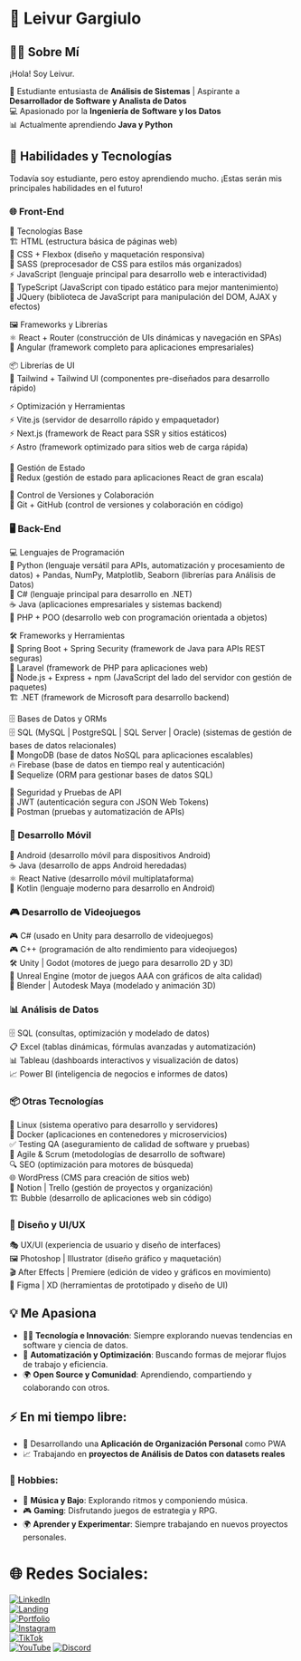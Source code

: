# 🌟 Leivur Gargiulo  

## 👩‍💻 Sobre Mí  

¡Hola! Soy Leivur.  

🚀 Estudiante entusiasta de **Análisis de Sistemas** | Aspirante a **Desarrollador de Software y Analista de Datos**  
💻 Apasionado por la **Ingeniería de Software y los Datos**  
📊 Actualmente aprendiendo **Java y Python**  

## 🔧 Habilidades y Tecnologías  

Todavía soy estudiante, pero estoy aprendiendo mucho. ¡Estas serán mis principales habilidades en el futuro!  

### 🌐 Front-End  
📌 Tecnologías Base  
   🏗 HTML (estructura básica de páginas web)  
   🎨 CSS + Flexbox (diseño y maquetación responsiva)  
   🎨 SASS (preprocesador de CSS para estilos más organizados)  
   ⚡ JavaScript (lenguaje principal para desarrollo web e interactividad)  
   🔷 TypeScript (JavaScript con tipado estático para mejor mantenimiento)  
   🧩 JQuery (biblioteca de JavaScript para manipulación del DOM, AJAX y efectos)  

🖼 Frameworks y Librerías  
   ⚛ React + Router (construcción de UIs dinámicas y navegación en SPAs)  
   🔺 Angular (framework completo para aplicaciones empresariales)  

📦 Librerías de UI  
   🎨 Tailwind + Tailwind UI (componentes pre-diseñados para desarrollo rápido)  

⚡ Optimización y Herramientas  
   ⚡ Vite.js (servidor de desarrollo rápido y empaquetador)  
   ⚡ Next.js (framework de React para SSR y sitios estáticos)  
   ⚡ Astro (framework optimizado para sitios web de carga rápida)  

🔄 Gestión de Estado  
   🔄 Redux (gestión de estado para aplicaciones React de gran escala)  

🔗 Control de Versiones y Colaboración  
   🔗 Git + GitHub (control de versiones y colaboración en código)  

### 🖥️ Back-End  
💻 Lenguajes de Programación  
   🐍 Python (lenguaje versátil para APIs, automatización y procesamiento de datos) + Pandas, NumPy, Matplotlib, Seaborn (librerías para Análisis de Datos)  
   🔵 C# (lenguaje principal para desarrollo en .NET)  
   ☕ Java (aplicaciones empresariales y sistemas backend)  
   🐘 PHP + POO (desarrollo web con programación orientada a objetos)  

🛠 Frameworks y Herramientas  
   🌱 Spring Boot + Spring Security (framework de Java para APIs REST seguras)  
   🎵 Laravel (framework de PHP para aplicaciones web)  
   🚀 Node.js + Express + npm (JavaScript del lado del servidor con gestión de paquetes)  
   🏗 .NET (framework de Microsoft para desarrollo backend)  

🗄 Bases de Datos y ORMs  
   🗄 SQL (MySQL | PostgreSQL | SQL Server | Oracle) (sistemas de gestión de bases de datos relacionales)  
   🌿 MongoDB (base de datos NoSQL para aplicaciones escalables)  
   🔥 Firebase (base de datos en tiempo real y autenticación)  
   🔗 Sequelize (ORM para gestionar bases de datos SQL)  

🔐 Seguridad y Pruebas de API  
   🔑 JWT (autenticación segura con JSON Web Tokens)  
   🧪 Postman (pruebas y automatización de APIs)  

### 📲 Desarrollo Móvil  
🤖 Android (desarrollo móvil para dispositivos Android)  
☕ Java (desarrollo de apps Android heredadas)  
⚛ React Native (desarrollo móvil multiplataforma)  
🔵 Kotlin (lenguaje moderno para desarrollo en Android)  

### 🎮 Desarrollo de Videojuegos  
🎮 C# (usado en Unity para desarrollo de videojuegos)  
🎮 C++ (programación de alto rendimiento para videojuegos)  
🛠 Unity | Godot (motores de juego para desarrollo 2D y 3D)  
🔷 Unreal Engine (motor de juegos AAA con gráficos de alta calidad)  
🎨 Blender | Autodesk Maya (modelado y animación 3D)  

### 📊 Análisis de Datos  
🗄 SQL (consultas, optimización y modelado de datos)  
📋 Excel (tablas dinámicas, fórmulas avanzadas y automatización)  
📊 Tableau (dashboards interactivos y visualización de datos)  
📈 Power BI (inteligencia de negocios e informes de datos)  

### 📦 Otras Tecnologías  
🐧 Linux (sistema operativo para desarrollo y servidores)  
🐳 Docker (aplicaciones en contenedores y microservicios)  
✅ Testing QA (aseguramiento de calidad de software y pruebas)  
📌 Agile & Scrum (metodologías de desarrollo de software)  
🔍 SEO (optimización para motores de búsqueda)  
🌐 WordPress (CMS para creación de sitios web)  
📑 Notion | Trello (gestión de proyectos y organización)  
🏗 Bubble (desarrollo de aplicaciones web sin código)  

### 🎨 Diseño y UI/UX  
🎭 UX/UI (experiencia de usuario y diseño de interfaces)  
🖼 Photoshop | Illustrator (diseño gráfico y maquetación)  
🎬 After Effects | Premiere (edición de video y gráficos en movimiento)  
🎨 Figma | XD (herramientas de prototipado y diseño de UI)  

## 💡 Me Apasiona  
- 👨‍💻 **Tecnología e Innovación**: Siempre explorando nuevas tendencias en software y ciencia de datos.  
- 🔄 **Automatización y Optimización**: Buscando formas de mejorar flujos de trabajo y eficiencia.  
- 🌍 **Open Source y Comunidad**: Aprendiendo, compartiendo y colaborando con otros.  

## ⚡ En mi tiempo libre:  
- 🎯 Desarrollando una **Aplicación de Organización Personal** como PWA  
- 📈 Trabajando en **proyectos de Análisis de Datos con datasets reales**  

### 🎨 Hobbies:  
- 🎵 **Música y Bajo**: Explorando ritmos y componiendo música.  
- 🎮 **Gaming**: Disfrutando juegos de estrategia y RPG.  
- 🌍 **Aprender y Experimentar**: Siempre trabajando en nuevos proyectos personales.  

# 🌐 Redes Sociales:  
[![LinkedIn](https://img.shields.io/badge/LinkedIn-blue)](https://linkedin.com/in/luisina-gargiulo)  
[![Landing](https://img.shields.io/badge/Portfolio-violet)](https://)  
[![Portfolio](https://img.shields.io/badge/Portfolio-yellow)](https://)  
[![Instagram](https://img.shields.io/badge/Instagram-orange)](https://www.instagram.com/leivurishere/)  
[![TikTok](https://img.shields.io/badge/TikTok-green)](https://www.tiktok.com/)  
[![YouTube](https://img.shields.io/badge/YouTube-red)](https://www.youtube.com/)
[![Discord](https://img.shields.io/badge/Discord-violet)](https://discord.gg/QUX3wjDz)
